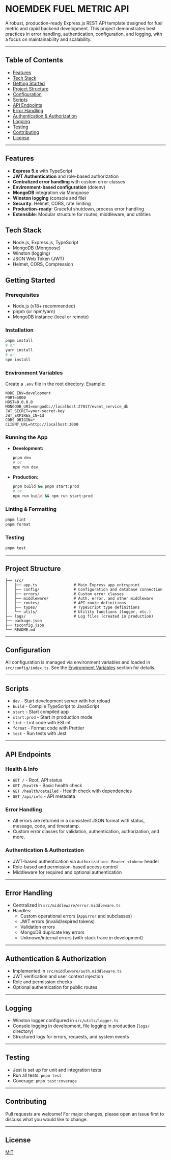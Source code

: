 # NOEMDEK FUEL METRIC API

A robust, production-ready Express.js REST API template designed for fuel metric and rapid backend development. This project demonstrates best practices in error handling, authentication, configuration, and logging, with a focus on maintainability and scalability.

---

## Table of Contents
- [Features](#features)
- [Tech Stack](#tech-stack)
- [Getting Started](#getting-started)
- [Project Structure](#project-structure)
- [Configuration](#configuration)
- [Scripts](#scripts)
- [API Endpoints](#api-endpoints)
- [Error Handling](#error-handling)
- [Authentication & Authorization](#authentication--authorization)
- [Logging](#logging)
- [Testing](#testing)
- [Contributing](#contributing)
- [License](#license)

---

## Features
- **Express 5.x** with TypeScript
- **JWT Authentication** and role-based authorization
- **Centralized error handling** with custom error classes
- **Environment-based configuration** (dotenv)
- **MongoDB** integration via Mongoose
- **Winston logging** (console and file)
- **Security**: Helmet, CORS, rate limiting
- **Production-ready**: Graceful shutdown, process error handling
- **Extensible**: Modular structure for routes, middleware, and utilities

## Tech Stack
- Node.js, Express.js, TypeScript
- MongoDB (Mongoose)
- Winston (logging)
- JSON Web Token (JWT)
- Helmet, CORS, Compression

## Getting Started

### Prerequisites
- Node.js (v18+ recommended)
- pnpm (or npm/yarn)
- MongoDB instance (local or remote)

### Installation
```bash
pnpm install
# or
yarn install
# or
npm install
```

### Environment Variables
Create a `.env` file in the root directory. Example:
```env
NODE_ENV=development
PORT=5000
HOST=0.0.0.0
MONGODB_URI=mongodb://localhost:27017/event_service_db
JWT_SECRET=your-secret-key
JWT_EXPIRES_IN=1d
CORS_ORIGIN=*
CLIENT_URL=http://localhost:3000
```

### Running the App
- **Development:**
  ```bash
  pnpm dev
  # or
  npm run dev
  ```
- **Production:**
  ```bash
  pnpm build && pnpm start:prod
  # or
  npm run build && npm run start:prod
  ```

### Linting & Formatting
```bash
pnpm lint
pnpm format
```

### Testing
```bash
pnpm test
```

---

## Project Structure
```
├── src/
│   ├── app.ts                # Main Express app entrypoint
│   ├── config/               # Configuration and database connection
│   ├── errors/               # Custom error classes
│   ├── middleware/           # Auth, error, and other middleware
│   ├── routes/               # API route definitions
│   ├── types/                # TypeScript type definitions
│   └── utils/                # Utility functions (logger, etc.)
├── logs/                     # Log files (created in production)
├── package.json
├── tsconfig.json
└── README.md
```

---

## Configuration
All configuration is managed via environment variables and loaded in `src/config/index.ts`. See the [Environment Variables](#environment-variables) section for details.

---

## Scripts
- `dev` - Start development server with hot reload
- `build` - Compile TypeScript to JavaScript
- `start` - Start compiled app
- `start:prod` - Start in production mode
- `lint` - Lint code with ESLint
- `format` - Format code with Prettier
- `test` - Run tests with Jest

---

## API Endpoints

### Health & Info
- `GET /` - Root, API status
- `GET /health` - Basic health check
- `GET /health/detailed` - Health check with dependencies
- `GET /api/info` - API metadata

### Error Handling
- All errors are returned in a consistent JSON format with status, message, code, and timestamp.
- Custom error classes for validation, authentication, authorization, and more.

### Authentication & Authorization
- JWT-based authentication via `Authorization: Bearer <token>` header
- Role-based and permission-based access control
- Middleware for required and optional authentication

---

## Error Handling
- Centralized in `src/middleware/error.middleware.ts`
- Handles:
  - Custom operational errors (`AppError` and subclasses)
  - JWT errors (invalid/expired tokens)
  - Validation errors
  - MongoDB duplicate key errors
  - Unknown/internal errors (with stack trace in development)

---

## Authentication & Authorization
- Implemented in `src/middleware/auth.middleware.ts`
- JWT verification and user context injection
- Role and permission checks
- Optional authentication for public routes

---

## Logging
- Winston logger configured in `src/utils/logger.ts`
- Console logging in development, file logging in production (`logs/` directory)
- Structured logs for errors, requests, and system events

---

## Testing
- Jest is set up for unit and integration tests
- Run all tests: `pnpm test`
- Coverage: `pnpm test:coverage`

---

## Contributing
Pull requests are welcome! For major changes, please open an issue first to discuss what you would like to change.

---

## License
[MIT](LICENSE)
